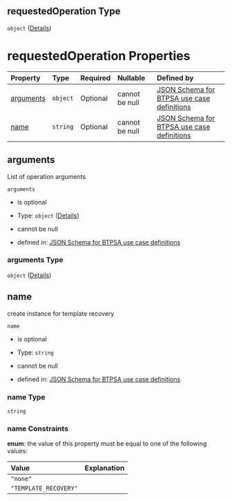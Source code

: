 ## requestedOperation Type

`object` ([Details](btpsa-usecase-properties-services-items-allof-1-then-allof-42-then-allof-1-then-properties-parameters-properties-data-properties-requestedoperation.md))

# requestedOperation Properties

| Property                | Type     | Required | Nullable       | Defined by                                                                                                                                                                                                                                                                                                                                                                                        |
| :---------------------- | :------- | :------- | :------------- | :------------------------------------------------------------------------------------------------------------------------------------------------------------------------------------------------------------------------------------------------------------------------------------------------------------------------------------------------------------------------------------------------ |
| [arguments](#arguments) | `object` | Optional | cannot be null | [JSON Schema for BTPSA use case definitions](btpsa-usecase-properties-services-items-allof-1-then-allof-42-then-allof-1-then-properties-parameters-properties-data-properties-requestedoperation-properties-arguments.md "undefined#/properties/services/items/allOf/1/then/allOf/42/then/allOf/1/then/properties/parameters/properties/data/properties/requestedOperation/properties/arguments") |
| [name](#name)           | `string` | Optional | cannot be null | [JSON Schema for BTPSA use case definitions](btpsa-usecase-properties-services-items-allof-1-then-allof-42-then-allof-1-then-properties-parameters-properties-data-properties-requestedoperation-properties-name.md "undefined#/properties/services/items/allOf/1/then/allOf/42/then/allOf/1/then/properties/parameters/properties/data/properties/requestedOperation/properties/name")           |

## arguments

List of operation arguments

`arguments`

*   is optional

*   Type: `object` ([Details](btpsa-usecase-properties-services-items-allof-1-then-allof-42-then-allof-1-then-properties-parameters-properties-data-properties-requestedoperation-properties-arguments.md))

*   cannot be null

*   defined in: [JSON Schema for BTPSA use case definitions](btpsa-usecase-properties-services-items-allof-1-then-allof-42-then-allof-1-then-properties-parameters-properties-data-properties-requestedoperation-properties-arguments.md "undefined#/properties/services/items/allOf/1/then/allOf/42/then/allOf/1/then/properties/parameters/properties/data/properties/requestedOperation/properties/arguments")

### arguments Type

`object` ([Details](btpsa-usecase-properties-services-items-allof-1-then-allof-42-then-allof-1-then-properties-parameters-properties-data-properties-requestedoperation-properties-arguments.md))

## name

create instance for template recovery

`name`

*   is optional

*   Type: `string`

*   cannot be null

*   defined in: [JSON Schema for BTPSA use case definitions](btpsa-usecase-properties-services-items-allof-1-then-allof-42-then-allof-1-then-properties-parameters-properties-data-properties-requestedoperation-properties-name.md "undefined#/properties/services/items/allOf/1/then/allOf/42/then/allOf/1/then/properties/parameters/properties/data/properties/requestedOperation/properties/name")

### name Type

`string`

### name Constraints

**enum**: the value of this property must be equal to one of the following values:

| Value                 | Explanation |
| :-------------------- | :---------- |
| `"none"`              |             |
| `"TEMPLATE_RECOVERY"` |             |
